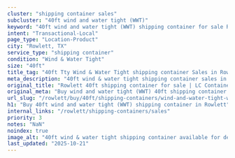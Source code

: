 ```yaml
---
cluster: "shipping container sales"
subcluster: "40ft wind and water tight (WWT)"
keyword: "40ft wind and water tight (WWT) shipping container for sale Rowlett, TX"
intent: "Transactional-Local"
page_type: "Location-Product"
city: "Rowlett, TX"
service_type: "shipping container"
condition: "Wind & Water Tight"
size: "40ft"
title_tag: "40ft Tty Wind & Water Tight shipping container Sales in Rowlett | LC Container"
meta_description: "40ft wind & water tight shipping container sales in Rowlett. Fast delivery, competitive pricing. Serving shipping containers area. Quote ID: MNW. Call (214) 524-4168 for your free quote today."
original_title: "Rowlett 40ft shipping container for sale | LC Container"
original_meta: "Buy wind and water tight (WWT) 40ft shipping container sale with local delivery in Rowlett, TX. LC Container — local Since 2003. Request a fast quote today."
url_slug: "/rowlett/buy/40ft/shipping-containers/wind-and-water-tight-wwt"
h1: "Buy 40ft wind and water tight (WWT) shipping container in Rowlett"
internal_links: "/rowlett/shipping-containers/sales"
priority: 3
notes: "NaN"
noindex: true
image_alt: "40ft wind & water tight shipping container available for delivery in Rowlett"
last_updated: "2025-10-21"
---
```


<!-- TODO: Add unique city/inventory copy, images, and internal links here. -->
